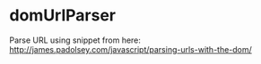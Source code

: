 domUrlParser
============

Parse URL using snippet from here: http://james.padolsey.com/javascript/parsing-urls-with-the-dom/
